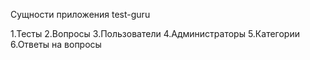Сущности приложения test-guru

1.Тесты
2.Вопросы
3.Пользователи
4.Администраторы
5.Категории
6.Ответы на вопросы
